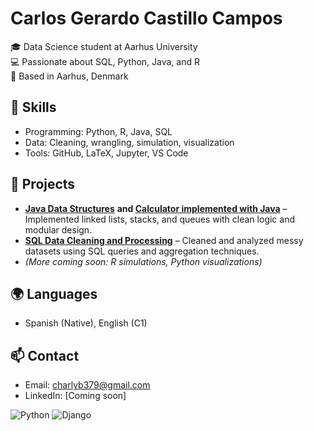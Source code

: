 
# Carlos Gerardo Castillo Campos

🎓 Data Science student at Aarhus University  
💻 Passionate about SQL, Python, Java, and R  
📍 Based in Aarhus, Denmark

## 🔧 Skills
- Programming: Python, R, Java, SQL
- Data: Cleaning, wrangling, simulation, visualization
- Tools: GitHub, LaTeX, Jupyter, VS Code

## 📁 Projects
- **[Java Data Structures](https://github.com/CharlsB73/AlgoritmosyProgramasITAM)** **and [Calculator implemented with Java](https://github.com/CharlsB73/ED-Calculadora-Proyecto)** – Implemented linked lists, stacks, and queues with clean logic and modular design.
- **[SQL Data Cleaning and Processing](https://github.com/CharlsB73/Proyecto_Final_BD)** – Cleaned and analyzed messy datasets using SQL queries and aggregation techniques.
- *(More coming soon: R simulations, Python visualizations)*

## 🌍 Languages
- Spanish (Native), English (C1)

## 📫 Contact
- Email: charlyb379@gmail.com
- LinkedIn: [Coming soon]

![Python](https://img.shields.io/badge/Python-3776AB?style=flat&logo=python&logoColor=white)
![Django](https://img.shields.io/badge/Django-092E20?style=flat&logo=django&logoColor=white)
